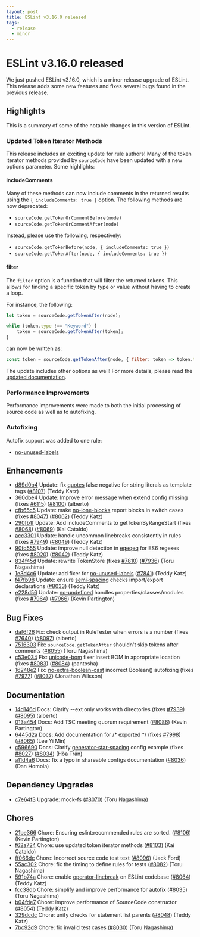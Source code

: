 ```yaml
---
layout: post
title: ESLint v3.16.0 released
tags:
  - release
  - minor
---
```

# ESLint v3.16.0 released

We just pushed ESLint v3.16.0, which is a minor release upgrade of ESLint. This release adds some new features and fixes several bugs found in the previous release.


## Highlights

This is a summary of some of the notable changes in this version of ESLint.

### Updated Token Iterator Methods

This release includes an exciting update for rule authors! Many of the token iterator methods provided by `sourceCode` have been updated with a new options parameter. Some highlights:

#### includeComments

Many of these methods can now include comments in the returned results using the `{ includeComments: true }` option. The following methods are now deprecated:

- `sourceCode.getTokenOrCommentBefore(node)`
- `sourceCode.getTokenOrCommentAfter(node)`

Instead, please use the following, respectively:
- `sourceCode.getTokenBefore(node, { includeComments: true })`
- `sourceCode.getTokenAfter(node, { includeComments: true })`

#### filter

The `filter` option is a function that will filter the returned tokens. This allows for finding a specific token by type or value without having to create a loop.

For instance, the following:

```js
let token = sourceCode.getTokenAfter(node);   

while (token.type !== "Keyword") {    
    token = sourceCode.getTokenAfter(token);    
}   
```

can now be written as:

```js
const token = sourceCode.getTokenAfter(node, { filter: token => token.type === "Keyword" });
```

The update includes other options as well! For more details, please read the [updated documentation](http://eslint.org/docs/developer-guide/working-with-rules#contextgetsourcecode).

### Performance Improvements

Performance improvements were made to both the initial processing of source code as well as to autofixing.

### Autofixing

Autofix support was added to one rule:

- [no-unused-labels](/docs/rules/no-unused-labels)

## Enhancements


* [d89d0b4](https://github.com/eslint/eslint/commit/d89d0b4) Update: fix [quotes](/docs/rules/quotes) false negative for string literals as template tags ([#8107](https://github.com/eslint/eslint/issues/8107)) (Teddy Katz)
* [360dbe4](https://github.com/eslint/eslint/commit/360dbe4) Update: Improve error message when extend config missing (fixes [#6115](https://github.com/eslint/eslint/issues/6115)) ([#8100](https://github.com/eslint/eslint/issues/8100)) (alberto)
* [cfb65c5](https://github.com/eslint/eslint/commit/cfb65c5) Update: make [no-lone-blocks](/docs/rules/no-lone-blocks) report blocks in switch cases (fixes [#8047](https://github.com/eslint/eslint/issues/8047)) ([#8062](https://github.com/eslint/eslint/issues/8062)) (Teddy Katz)
* [290fb1f](https://github.com/eslint/eslint/commit/290fb1f) Update: Add includeComments to getTokenByRangeStart (fixes [#8068](https://github.com/eslint/eslint/issues/8068)) ([#8069](https://github.com/eslint/eslint/issues/8069)) (Kai Cataldo)
* [acc3301](https://github.com/eslint/eslint/commit/acc3301) Update: handle uncommon linebreaks consistently in rules (fixes [#7949](https://github.com/eslint/eslint/issues/7949)) ([#8049](https://github.com/eslint/eslint/issues/8049)) (Teddy Katz)
* [90fd555](https://github.com/eslint/eslint/commit/90fd555) Update: improve null detection in [eqeqeq](/docs/rules/eqeqeq) for ES6 regexes (fixes [#8020](https://github.com/eslint/eslint/issues/8020)) ([#8042](https://github.com/eslint/eslint/issues/8042)) (Teddy Katz)
* [834f45d](https://github.com/eslint/eslint/commit/834f45d) Update: rewrite TokenStore (fixes [#7810](https://github.com/eslint/eslint/issues/7810)) ([#7936](https://github.com/eslint/eslint/issues/7936)) (Toru Nagashima)
* [1e3d4c6](https://github.com/eslint/eslint/commit/1e3d4c6) Update: add fixer for [no-unused-labels](/docs/rules/no-unused-labels) ([#7841](https://github.com/eslint/eslint/issues/7841)) (Teddy Katz)
* [f47fb98](https://github.com/eslint/eslint/commit/f47fb98) Update: ensure [semi-spacing](/docs/rules/semi-spacing) checks import/export declarations ([#8033](https://github.com/eslint/eslint/issues/8033)) (Teddy Katz)
* [e228d56](https://github.com/eslint/eslint/commit/e228d56) Update: [no-undefined](/docs/rules/no-undefined) handles properties/classes/modules (fixes [#7964](https://github.com/eslint/eslint/issues/7964)) ([#7966](https://github.com/eslint/eslint/issues/7966)) (Kevin Partington)




## Bug Fixes


* [daf6f26](https://github.com/eslint/eslint/commit/daf6f26) Fix: check output in RuleTester when errors is a number (fixes [#7640](https://github.com/eslint/eslint/issues/7640)) ([#8097](https://github.com/eslint/eslint/issues/8097)) (alberto)
* [7516303](https://github.com/eslint/eslint/commit/7516303) Fix: `sourceCode.getTokenAfter` shouldn't skip tokens after comments ([#8055](https://github.com/eslint/eslint/issues/8055)) (Toru Nagashima)
* [c53e034](https://github.com/eslint/eslint/commit/c53e034) Fix: [unicode-bom](/docs/rules/unicode-bom) fixer insert BOM in appropriate location (fixes [#8083](https://github.com/eslint/eslint/issues/8083)) ([#8084](https://github.com/eslint/eslint/issues/8084)) (pantosha)
* [16248e2](https://github.com/eslint/eslint/commit/16248e2) Fix: [no-extra-boolean-cast](/docs/rules/no-extra-boolean-cast) incorrect Boolean() autofixing (fixes [#7977](https://github.com/eslint/eslint/issues/7977)) ([#8037](https://github.com/eslint/eslint/issues/8037)) (Jonathan Wilsson)




## Documentation


* [14d146d](https://github.com/eslint/eslint/commit/14d146d) Docs: Clarify --ext only works with directories (fixes [#7939](https://github.com/eslint/eslint/issues/7939)) ([#8095](https://github.com/eslint/eslint/issues/8095)) (alberto)
* [013a454](https://github.com/eslint/eslint/commit/013a454) Docs: Add TSC meeting quorum requirement ([#8086](https://github.com/eslint/eslint/issues/8086)) (Kevin Partington)
* [6445d2a](https://github.com/eslint/eslint/commit/6445d2a) Docs: Add documentation for /* exported */ (fixes [#7998](https://github.com/eslint/eslint/issues/7998)) ([#8065](https://github.com/eslint/eslint/issues/8065)) (Lee Yi Min)
* [c596690](https://github.com/eslint/eslint/commit/c596690) Docs: Clarify [generator-star-spacing](/docs/rules/generator-star-spacing) config example (fixes [#8027](https://github.com/eslint/eslint/issues/8027)) ([#8034](https://github.com/eslint/eslint/issues/8034)) (Hòa Trần)
* [a11d4a6](https://github.com/eslint/eslint/commit/a11d4a6) Docs: fix a typo in shareable configs documentation ([#8036](https://github.com/eslint/eslint/issues/8036)) (Dan Homola)




## Dependency Upgrades


* [c7e64f3](https://github.com/eslint/eslint/commit/c7e64f3) Upgrade: mock-fs ([#8070](https://github.com/eslint/eslint/issues/8070)) (Toru Nagashima)






## Chores


* [21be366](https://github.com/eslint/eslint/commit/21be366) Chore: Ensuring eslint:recommended rules are sorted. ([#8106](https://github.com/eslint/eslint/issues/8106)) (Kevin Partington)
* [f62a724](https://github.com/eslint/eslint/commit/f62a724) Chore: use updated token iterator methods ([#8103](https://github.com/eslint/eslint/issues/8103)) (Kai Cataldo)
* [ff066dc](https://github.com/eslint/eslint/commit/ff066dc) Chore: Incorrect source code test text ([#8096](https://github.com/eslint/eslint/issues/8096)) (Jack Ford)
* [55ac302](https://github.com/eslint/eslint/commit/55ac302) Chore: fix the timing to define rules for tests ([#8082](https://github.com/eslint/eslint/issues/8082)) (Toru Nagashima)
* [591b74a](https://github.com/eslint/eslint/commit/591b74a) Chore: enable [operator-linebreak](/docs/rules/operator-linebreak) on ESLint codebase ([#8064](https://github.com/eslint/eslint/issues/8064)) (Teddy Katz)
* [fcc38db](https://github.com/eslint/eslint/commit/fcc38db) Chore: simplify and improve performance for autofix ([#8035](https://github.com/eslint/eslint/issues/8035)) (Toru Nagashima)
* [b04fde7](https://github.com/eslint/eslint/commit/b04fde7) Chore: improve performance of SourceCode constructor ([#8054](https://github.com/eslint/eslint/issues/8054)) (Teddy Katz)
* [329dcdc](https://github.com/eslint/eslint/commit/329dcdc) Chore: unify checks for statement list parents ([#8048](https://github.com/eslint/eslint/issues/8048)) (Teddy Katz)
* [7bc92d9](https://github.com/eslint/eslint/commit/7bc92d9) Chore: fix invalid test cases ([#8030](https://github.com/eslint/eslint/issues/8030)) (Toru Nagashima)


